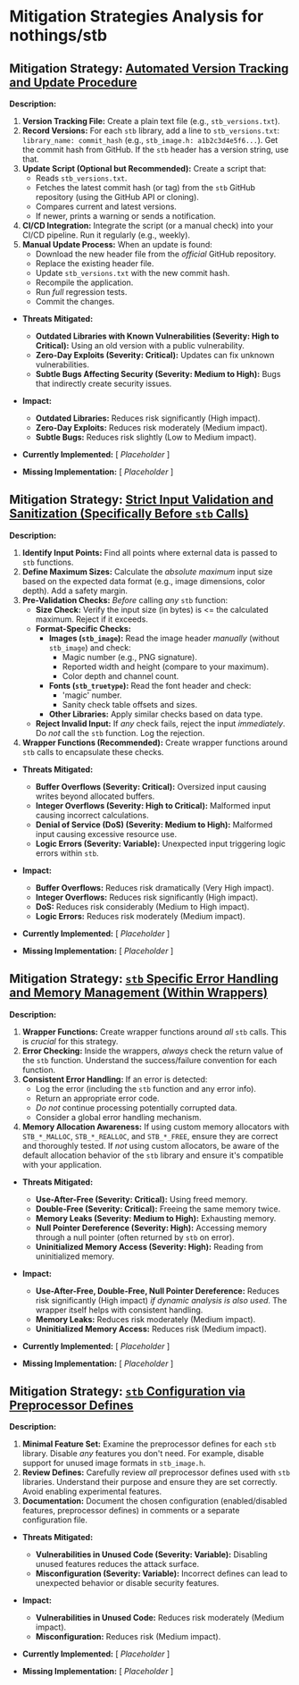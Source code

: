 # Mitigation Strategies Analysis for nothings/stb

## Mitigation Strategy: [Automated Version Tracking and Update Procedure](./mitigation_strategies/automated_version_tracking_and_update_procedure.md)

**Description:**
1.  **Version Tracking File:** Create a plain text file (e.g., `stb_versions.txt`).
2.  **Record Versions:**  For each `stb` library, add a line to `stb_versions.txt`:  `library_name: commit_hash` (e.g., `stb_image.h: a1b2c3d4e5f6...`). Get the commit hash from GitHub.  If the `stb` header has a version string, use that.
3.  **Update Script (Optional but Recommended):** Create a script that:
    *   Reads `stb_versions.txt`.
    *   Fetches the latest commit hash (or tag) from the `stb` GitHub repository (using the GitHub API or cloning).
    *   Compares current and latest versions.
    *   If newer, prints a warning or sends a notification.
4.  **CI/CD Integration:** Integrate the script (or a manual check) into your CI/CD pipeline. Run it regularly (e.g., weekly).
5.  **Manual Update Process:** When an update is found:
    *   Download the new header file from the *official* GitHub repository.
    *   Replace the existing header file.
    *   Update `stb_versions.txt` with the new commit hash.
    *   Recompile the application.
    *   Run *full* regression tests.
    *   Commit the changes.

*   **Threats Mitigated:**
    *   **Outdated Libraries with Known Vulnerabilities (Severity: High to Critical):** Using an old version with a public vulnerability.
    *   **Zero-Day Exploits (Severity: Critical):** Updates can fix unknown vulnerabilities.
    *   **Subtle Bugs Affecting Security (Severity: Medium to High):** Bugs that indirectly create security issues.

*   **Impact:**
    *   **Outdated Libraries:**  Reduces risk significantly (High impact).
    *   **Zero-Day Exploits:**  Reduces risk moderately (Medium impact).
    *   **Subtle Bugs:**  Reduces risk slightly (Low to Medium impact).

*   **Currently Implemented:**  [ *Placeholder* ]

*   **Missing Implementation:** [ *Placeholder* ]

## Mitigation Strategy: [Strict Input Validation and Sanitization (Specifically Before `stb` Calls)](./mitigation_strategies/strict_input_validation_and_sanitization__specifically_before__stb__calls_.md)

**Description:**
1.  **Identify Input Points:** Find all points where external data is passed to `stb` functions.
2.  **Define Maximum Sizes:** Calculate the *absolute maximum* input size based on the expected data format (e.g., image dimensions, color depth). Add a safety margin.
3.  **Pre-Validation Checks:** *Before* calling *any* `stb` function:
    *   **Size Check:** Verify the input size (in bytes) is <= the calculated maximum. Reject if it exceeds.
    *   **Format-Specific Checks:**
        *   **Images (`stb_image`):** Read the image header *manually* (without `stb_image`) and check:
            *   Magic number (e.g., PNG signature).
            *   Reported width and height (compare to your maximum).
            *   Color depth and channel count.
        *   **Fonts (`stb_truetype`):** Read the font header and check:
            *   'magic' number.
            *   Sanity check table offsets and sizes.
        *   **Other Libraries:** Apply similar checks based on data type.
    *   **Reject Invalid Input:** If *any* check fails, reject the input *immediately*. Do *not* call the `stb` function. Log the rejection.
4.  **Wrapper Functions (Recommended):** Create wrapper functions around `stb` calls to encapsulate these checks.

*   **Threats Mitigated:**
    *   **Buffer Overflows (Severity: Critical):** Oversized input causing writes beyond allocated buffers.
    *   **Integer Overflows (Severity: High to Critical):** Malformed input causing incorrect calculations.
    *   **Denial of Service (DoS) (Severity: Medium to High):** Malformed input causing excessive resource use.
    *   **Logic Errors (Severity: Variable):** Unexpected input triggering logic errors within `stb`.

*   **Impact:**
    *   **Buffer Overflows:** Reduces risk dramatically (Very High impact).
    *   **Integer Overflows:** Reduces risk significantly (High impact).
    *   **DoS:** Reduces risk considerably (Medium to High impact).
    *   **Logic Errors:** Reduces risk moderately (Medium impact).

*   **Currently Implemented:** [ *Placeholder* ]

*   **Missing Implementation:** [ *Placeholder* ]

## Mitigation Strategy: [`stb` Specific Error Handling and Memory Management (Within Wrappers)](./mitigation_strategies/_stb__specific_error_handling_and_memory_management__within_wrappers_.md)

**Description:**
1.  **Wrapper Functions:** Create wrapper functions around *all* `stb` calls.  This is *crucial* for this strategy.
2.  **Error Checking:** Inside the wrappers, *always* check the return value of the `stb` function. Understand the success/failure convention for each function.
3.  **Consistent Error Handling:** If an error is detected:
    *   Log the error (including the `stb` function and any error info).
    *   Return an appropriate error code.
    *   *Do not* continue processing potentially corrupted data.
    *   Consider a global error handling mechanism.
4. **Memory Allocation Awareness:** If using custom memory allocators with `STB_*_MALLOC`, `STB_*_REALLOC`, and `STB_*_FREE`, ensure they are correct and thoroughly tested. If *not* using custom allocators, be aware of the default allocation behavior of the `stb` library and ensure it's compatible with your application.

*   **Threats Mitigated:**
    *   **Use-After-Free (Severity: Critical):** Using freed memory.
    *   **Double-Free (Severity: Critical):** Freeing the same memory twice.
    *   **Memory Leaks (Severity: Medium to High):** Exhausting memory.
    *   **Null Pointer Dereference (Severity: High):** Accessing memory through a null pointer (often returned by `stb` on error).
    *   **Uninitialized Memory Access (Severity: High):** Reading from uninitialized memory.

*   **Impact:**
    *   **Use-After-Free, Double-Free, Null Pointer Dereference:** Reduces risk significantly (High impact) *if dynamic analysis is also used*. The wrapper itself helps with consistent handling.
    *   **Memory Leaks:** Reduces risk moderately (Medium impact).
    *   **Uninitialized Memory Access:** Reduces risk (Medium impact).

*   **Currently Implemented:** [ *Placeholder* ]

*   **Missing Implementation:** [ *Placeholder* ]

## Mitigation Strategy: [`stb` Configuration via Preprocessor Defines](./mitigation_strategies/_stb__configuration_via_preprocessor_defines.md)

**Description:**
1.  **Minimal Feature Set:** Examine the preprocessor defines for each `stb` library. Disable *any* features you don't need.  For example, disable support for unused image formats in `stb_image.h`.
2.  **Review Defines:** Carefully review *all* preprocessor defines used with `stb` libraries. Understand their purpose and ensure they are set correctly. Avoid enabling experimental features.
3. **Documentation:** Document the chosen configuration (enabled/disabled features, preprocessor defines) in comments or a separate configuration file.

*   **Threats Mitigated:**
    *   **Vulnerabilities in Unused Code (Severity: Variable):** Disabling unused features reduces the attack surface.
    *   **Misconfiguration (Severity: Variable):** Incorrect defines can lead to unexpected behavior or disable security features.

*   **Impact:**
    *   **Vulnerabilities in Unused Code:** Reduces risk moderately (Medium impact).
    *   **Misconfiguration:** Reduces risk (Medium impact).

*   **Currently Implemented:** [ *Placeholder* ]

*   **Missing Implementation:** [ *Placeholder* ]

